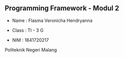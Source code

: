 ## Programming Framework - Modul 2

- Name : Flasma Veronicha Hendryanna

- Class : TI - 3 G

- NIM : 1841720217

Politeknik Negeri Malang
